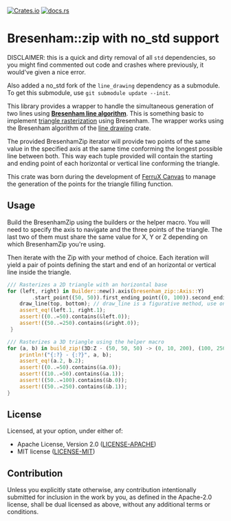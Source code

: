 [![Crates.io](https://img.shields.io/crates/v/bresenham_zip)](https://crates.io/crates/bresenham_zip)
[![docs.rs](https://img.shields.io/docsrs/bresenham_zip)](https://doc.rs/bresenham_zip)

# Bresenham::zip with no_std support

DISCLAIMER: this is a quick and dirty removal of all ```std``` dependencies, so you might find commented out code and crashes where previously, it would've given a nice error.

Also added a no_std fork of the ```line_drawing``` dependency as a submodule. To get this submodule, use ```git submodule update --init```.





This library provides a wrapper to handle the simultaneous generation of two lines using [**Bresenham line algorithm**](https://en.wikipedia.org/wiki/Bresenham%27s_line_algorithm).
This is something basic to implement [triangle rasterization](http://www.sunshine2k.de/coding/java/TriangleRasterization/TriangleRasterization.html)
using Bresenham. The wrapper works using the Bresenham algorithm of the [line drawing](https://crates.io/crates/line_drawing) crate. 

The provided BresenhamZip iterator will provide two points of the same value in the specified axis at the same time conforming the 
longest possible line between both. This way each tuple provided will contain the starting and ending point of each
horizontal or vertical line conforming the triangle.

This crate was born during the development of [FerruX Canvas](https://crates.io/crates/ferrux_canvas) to manage the
generation of the points for the triangle filling function.

## Usage

Build the BresenhamZip using the builders or the helper macro.
You will need to specify the axis to navigate and the three points of the triangle. 
The last two of them must share the same value for X, Y or Z depending on which BresenhamZip you're using.

Then iterate with the Zip with your method of choice. Each iteration will yield a pair of points defining the start and end of an horizontal or vertical line inside the triangle.

```rust
/// Rasterizes a 2D triangle with an horizontal base
for (left, right) in Builder::new().axis(bresenham_zip::Axis::Y)
        .start_point((50, 50)).first_ending_point((0, 100)).second_ending_point((250, 100)).build()? {
    draw_line(top, bottom); // draw_line is a figurative method, use one of your project
    assert_eq!(left.1, right.1);
    assert!((0..=50).contains(&left.0));
    assert!((50..=250).contains(&right.0));
 }
```

```rust
/// Rasterizes a 3D triangle using the helper macro
for (a, b) in build_zip!(3D:Z - (50, 50, 50) -> (0, 10, 200), (100, 250, 200))? {
    println!("{:?} - {:?}", a, b);
    assert_eq!(a.2, b.2);
    assert!((0..=50).contains(&a.0));
    assert!((10..=50).contains(&a.1));
    assert!((50..=100).contains(&b.0));
    assert!((50..=250).contains(&b.1));
}
```

## License

Licensed, at your option, under either of:

* Apache License, Version 2.0 ([LICENSE-APACHE](LICENSE-APACHE))
* MIT license ([LICENSE-MIT](LICENSE-MIT))

## Contribution

Unless you explicitly state otherwise, any contribution intentionally submitted
for inclusion in the work by you, as defined in the Apache-2.0 license, shall be
dual licensed as above, without any additional terms or conditions.

